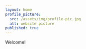 ```yaml
---
layout: home
profile_picture:
  src: /assets/img/profile-pic.jpg
  alt: website picture
published: true
---
```


<p>
  Welcome! 
</p>
